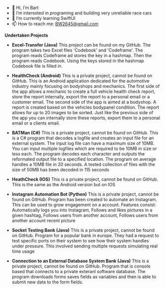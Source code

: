 - 👋 Hi, I’m Bart
- 👀 I’m interested in programing and building very unreliable race cars
- 🌱 I’m currently learning SwiftUI
- 📫 How to reach me: BW2645@gmail.com

**Undertaken Projects**
- **Excel-Transfer (Java)**
This project can be found on my GitHub. The program takes two Excel files 'Codebook' and 'Codeframe'. The program reads Codeframe ad stores the key in a hashmap. Then the  program reads Codebook. Using the keys stored in the hashmap Codebook file is filled in.

- **HealthCheck (Android)**
This is a private project, cannot be found on GitHub. This is an Android application dedicated for the automotive industry mainly focusing on bodyshops and mechanics. The first side of the app allows a mechanic to create a full vehicle health check report, store the report internally, export the report to a personal email or a customer email. The second side of the app is aimed at a bodyshop. A report is created based on the vehicles bodypanel condition. The report allows for up to 20 images to be sorted. Just like the previous side of the app you can internally store these reports, export them to a personal email or a clients email.

- **BATMan (C#)**
This is a private project, cannot be found on GitHub. This is a C# program that decodes a logfile and creates an input file for an external system. The input log file can have a maximum size of 10MB. You can input multiple logfiles which are required to be 10MB in size or less each. The program decodes each character and outputs the reformated output file to a specified location. The program on average handles a 10MB file in 20 seconds. A tested collection of files with the size of 50MB has been decoded in 115 seconds

- **HeathCheck (IOS)**
This is a private project, cannot be found on GitHub. This is the same as the Android version but on IOS

- **Instagram Automation Bot (Python)**
This is a private project, cannot be found on GitHub. Program has been created to automate an Instagram. This can be used to grow engagement on a account. Features consist: Automatically logs you into Instagram, Follows and likes pictures in a given hashtag, Follows users from another account, Follows users from another account recent picture

- **Socket Testing Bank (Java)**
This is a private project, cannot be found on GitHub. Program for a popular bank in europe. They had a request to test specific ports on their system to see how their system handles under pressure. This involved sending multiple requests simulating real time usage

- **Connection to an External Database System Bank (Java)**
This is a private project, cannot be found on GitHub. Program that is console based that connects to a private exteranl software database. The program downloads forms saves fields as variables and then is able to submit new data to the form fields.
